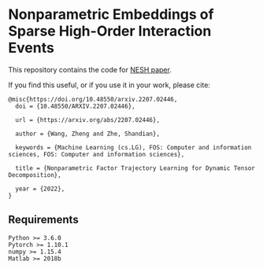 # Nonparametric Embeddings of Sparse High-Order Interaction Events

This repository contains the code for [NESH paper](https://arxiv.org/abs/2207.03639).

If you find this useful, or if you use it in your work, please cite:

```
@misc{https://doi.org/10.48550/arxiv.2207.02446,
  doi = {10.48550/ARXIV.2207.02446},
  
  url = {https://arxiv.org/abs/2207.02446},
  
  author = {Wang, Zheng and Zhe, Shandian},
  
  keywords = {Machine Learning (cs.LG), FOS: Computer and information sciences, FOS: Computer and information sciences},
  
  title = {Nonparametric Factor Trajectory Learning for Dynamic Tensor Decomposition},
  
  year = {2022},
}

```


## Requirements

```
Python >= 3.6.0
Pytorch >= 1.10.1
numpy >= 1.15.4
Matlab >= 2018b
```


